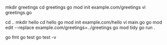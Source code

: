 mkdir greetings
cd greetings
go mod init example.com/greetings
vi greetings.go

cd ..
mkdir hello
cd hello
go mod init example.com/hello
vi main.go
go mod edit --replace example.com/greetings=../greetings
go mod tidy
go run .

go fmt
go test
go test -v
